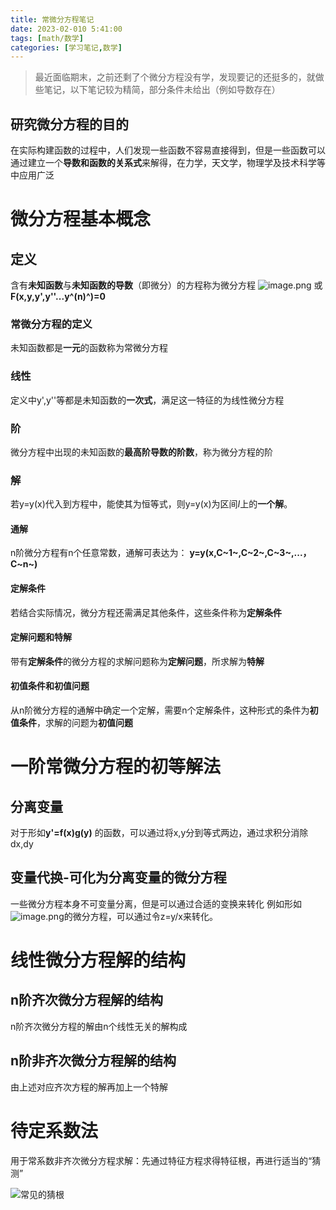 ```yaml
---
title: 常微分方程笔记
date: 2023-02-010 5:41:00
tags: [math/数学]
categories: [学习笔记,数学]
---
```

>最近面临期末，之前还剩了个微分方程没有学，发现要记的还挺多的，就做些笔记，以下笔记较为精简，部分条件未给出（例如导数存在）

## 研究微分方程的目的

在实际构建函数的过程中，人们发现一些函数不容易直接得到，但是一些函数可以通过建立一个**导数和函数的关系式**来解得，在力学，天文学，物理学及技术科学等中应用广泛

<!-- more -->

# 微分方程基本概念
## 定义

含有**未知函数**与**未知函数的导数**（即微分）的方程称为微分方程
![image.png](https://p6-juejin.byteimg.com/tos-cn-i-k3u1fbpfcp/30adfff79b45465f8d7834fc46f8b0b9~tplv-k3u1fbpfcp-watermark.image?)
或
**F(x,y,y',y''...y^(n)^)=0**    

### 常微分方程的定义
未知函数都是**一元**的函数称为常微分方程

### 线性
定义中y',y''等都是未知函数的**一次式**，满足这一特征的为线性微分方程

### 阶
微分方程中出现的未知函数的**最高阶导数的阶数**，称为微分方程的阶

### 解
若y=y(x)代入到方程中，能使其为恒等式，则y=y(x)为区间*I*上的**一个解**。

#### 通解
n阶微分方程有n个任意常数，通解可表达为：
**y=y(x,C~1~,C~2~,C~3~,...，C~n~)**

#### 定解条件
若结合实际情况，微分方程还需满足其他条件，这些条件称为**定解条件**

#### 定解问题和特解
带有**定解条件**的微分方程的求解问题称为**定解问题**，所求解为**特解**

#### 初值条件和初值问题
从n阶微分方程的通解中确定一个定解，需要n个定解条件，这种形式的条件为**初值条件**，求解的问题为**初值问题**

# 一阶常微分方程的初等解法
## 分离变量

对于形如**y'=f(x)g(y)** 的函数，可以通过将x,y分到等式两边，通过求积分消除dx,dy

## 变量代换-可化为分离变量的微分方程
一些微分方程本身不可变量分离，但是可以通过合适的变换来转化
例如形如![image.png](https://p1-juejin.byteimg.com/tos-cn-i-k3u1fbpfcp/1b8f597000eb49e782fe4aefe854e429~tplv-k3u1fbpfcp-watermark.image?)的微分方程，可以通过令z=y/x来转化。

# 线性微分方程解的结构
## n阶齐次微分方程解的结构
n阶齐次微分方程的解由n个线性无关的解构成

## n阶非齐次微分方程解的结构
由上述对应齐次方程的解再加上一个特解


# 待定系数法
用于常系数非齐次微分方程求解：先通过特征方程求得特征根，再进行适当的“猜测”

![常见的猜根](https://user-images.githubusercontent.com/111374823/221354823-e0538800-64de-40c3-bc08-8c04206ed01c.png)